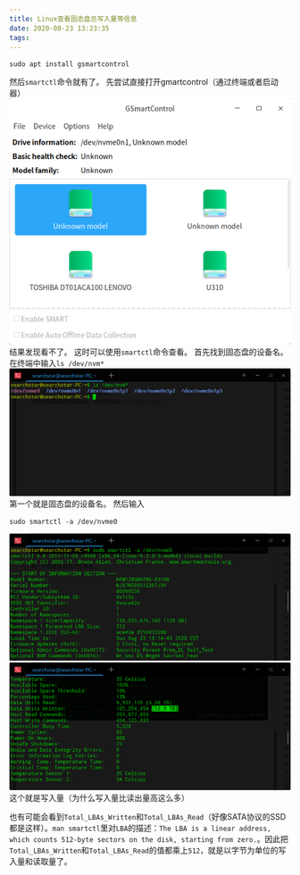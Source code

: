 ```yaml
---
title: Linux查看固态盘总写入量等信息
date: 2020-08-23 13:23:35
tags:
---
```


```shell
sudo apt install gsmartcontrol
```

然后`smartctl`命令就有了。
先尝试直接打开gmartcontrol（通过终端或者启动器）
![在这里插入图片描述](Linux查看固态盘总写入量等信息/20200823131121196.png)
结果发现看不了。
这时可以使用`smartctl`命令查看。
首先找到固态盘的设备名。在终端中输入`ls /dev/nvm*`
![在这里插入图片描述](Linux查看固态盘总写入量等信息/20200823131359540.png)
第一个就是固态盘的设备名。
然后输入

```shell
sudo smartctl -a /dev/nvme0
```

![在这里插入图片描述](Linux查看固态盘总写入量等信息/20200823131509782.png)
![在这里插入图片描述](Linux查看固态盘总写入量等信息/2020082313173218.png)
这个就是写入量（为什么写入量比读出量高这么多）

也有可能会看到`Total_LBAs_Written`和`Total_LBAs_Read`（好像SATA协议的SSD都是这样）。`man smartctl`里对`LBA`的描述：`The LBA is a linear address, which counts 512-byte sectors on the disk, starting from zero.`。因此把`Total_LBAs_Written`和`Total_LBAs_Read`的值都乘上`512`，就是以字节为单位的写入量和读取量了。
